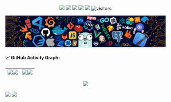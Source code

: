 <p align="center">
    <a href="https://github.com/vaibhavvikas/vaibhavvikas"><img src="https://img.shields.io/badge/status-updating-brightgreen.svg"></a>
    <a href="https://github.com/python/cpython"><img src="https://img.shields.io/badge/Python-3.9-FF1493.svg"></a>
    <a href="https://github.com/vaibhavvikas/vaibhavvikas/graphs/contributors"><img src="https://img.shields.io/github/contributors/vaibhavvikas/vaibhavvikas?color=blue"></a>
    <a href="https://github.com/vaibhavvikas/vaibhavvikas/stargazers"><img src="https://img.shields.io/github/stars/vaibhavvikas/vaibhavvikas.svg?logo=github"></a>
    <a href="https://github.com/vaibhavvikas/vaibhavvikas/network/members"><img src="https://img.shields.io/github/forks/vaibhavvikas/vaibhavvikas.svg?color=blue&logo=github"></a>
    <img src="https://visitor-badge.laobi.icu/badge?page_id=vaibhavvikas.vaibhavvikas" alt="visitors"/>
</p>

![](./src/header_.png)


#### 📈 GitHub Activity Graph:

<img src="https://github-readme-stats.vercel.app/api?username=vaibhavvikas&show_icons=true&theme=default&include_all_commits=true#gh-light-mode-only"/><img src="https://github-readme-stats.vercel.app/api?username=vaibhavvikas&show_icons=true&theme=tokyonight&include_all_commits=true#gh-dark-mode-only"/> | <img src="https://github-readme-stats.vercel.app/api/top-langs/?username=vaibhavvikas&theme=default&langs_count=8&layout=compact#gh-light-mode-only"/><img src="https://github-readme-stats.vercel.app/api/top-langs/?username=vaibhavvikas&theme=tokyonight&langs_count=8&layout=compact#gh-dark-mode-only"/>
--- | ---

<p align="center">
    <img src="https://github-readme-streak-stats.herokuapp.com/?user=vaibhavvikas"></img>
</p>

<img src="https://raw.githubusercontent.com/vaibhavvikas/vaibhavvikas/output/github-contribution-grid-snake-default.svg#gh-light-mode-only">
<img src="https://raw.githubusercontent.com/vaibhavvikas/vaibhavvikas/output/github-contribution-grid-snake-dark.svg#gh-dark-mode-only">